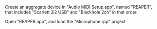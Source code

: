 Create an aggregate device in "Audio MIDI Setup.app", named "REAPER", that includes "Scarlett 2i2 USB" and "Blackhole 2ch" in that order.

Open "REAPER.app", and load the "Microphone.rpp" project.
